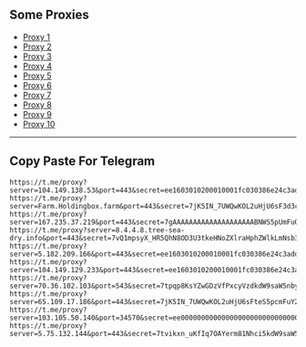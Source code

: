 Some Proxies
---
- [Proxy 1](https://t.me/proxy?server=104.149.138.53&port=443&secret=ee1603010200010001fc030386e24c3add6d792e6972616e63656c6c2e6972)
- [Proxy 2](https://t.me/proxy?server=Farm.Holdingbox.farm&port=443&secret=7jK5IN_7UWQwKOL2uHjU6sF3d3cuZ29vZ2xlLnNob3A)
- [Proxy 3](https://t.me/proxy?server=167.235.37.219&port=443&secret=7gAAAAAAAAAAAAAAAAAAAABNWS5pUmFuQ2VsbC5LaXI=)
- [Proxy 4](https://t.me/proxy?server=8.4.4.8.tree-sea-dry.info&port=443&secret=7vQ1mpsyX_HR5QhN8OD3U3tkeHNoZXlraHphZWlkLmNsb3VkZnJvbnQubmV0)
- [Proxy 5](https://t.me/proxy?server=5.182.209.166&port=443&secret=ee1603010200010001fc030386e24c3add6D792E6972616E63656C6C2E692D72)
- [Proxy 6](https://t.me/proxy?server=104.149.129.233&port=443&secret=ee1603010200010001fc030386e24c3add6d792e6972616e63656c6c2e6972)
- [Proxy 7](https://t.me/proxy?server=70.36.102.103&port=543&secret=7tpqp8KsYZwGDzVfPxcyVzdkdW9saW5nby5jb20%3D)
- [Proxy 8](https://t.me/proxy?server=65.109.17.186&port=443&secret=7jK5IN_7UWQwKOL2uHjU6sFteS5pcmFuY2VsbC5pcg)
- [Proxy 9](https://t.me/proxy?server=103.105.50.140&port=34570&secret=ee000000000000000000000000000000006d79736f6e2e64756f6c696e676f2e636f6d)
- [Proxy 10](https://t.me/proxy?server=5.75.132.144&port=443&secret=7tvikxn_uKfIq7OAYerm81Nhci5kdW9saW5nby5jb20=)
---
Copy Paste For Telegram
---
```
https://t.me/proxy?server=104.149.138.53&port=443&secret=ee1603010200010001fc030386e24c3add6d792e6972616e63656c6c2e6972
https://t.me/proxy?server=Farm.Holdingbox.farm&port=443&secret=7jK5IN_7UWQwKOL2uHjU6sF3d3cuZ29vZ2xlLnNob3A
https://t.me/proxy?server=167.235.37.219&port=443&secret=7gAAAAAAAAAAAAAAAAAAAABNWS5pUmFuQ2VsbC5LaXI=
https://t.me/proxy?server=8.4.4.8.tree-sea-dry.info&port=443&secret=7vQ1mpsyX_HR5QhN8OD3U3tkeHNoZXlraHphZWlkLmNsb3VkZnJvbnQubmV0
https://t.me/proxy?server=5.182.209.166&port=443&secret=ee1603010200010001fc030386e24c3add6D792E6972616E63656C6C2E692D72
https://t.me/proxy?server=104.149.129.233&port=443&secret=ee1603010200010001fc030386e24c3add6d792e6972616e63656c6c2e6972
https://t.me/proxy?server=70.36.102.103&port=543&secret=7tpqp8KsYZwGDzVfPxcyVzdkdW9saW5nby5jb20%3D
https://t.me/proxy?server=65.109.17.186&port=443&secret=7jK5IN_7UWQwKOL2uHjU6sFteS5pcmFuY2VsbC5pcg
https://t.me/proxy?server=103.105.50.140&port=34570&secret=ee000000000000000000000000000000006d79736f6e2e64756f6c696e676f2e636f6d
https://t.me/proxy?server=5.75.132.144&port=443&secret=7tvikxn_uKfIq7OAYerm81Nhci5kdW9saW5nby5jb20=
```